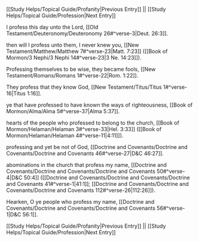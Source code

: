 [[Study Helps/Topical Guide/Profanity|Previous Entry]]  ||  [[Study Helps/Topical Guide/Profession|Next Entry]]

 I profess this day unto the Lord, [[Old Testament/Deuteronomy/Deuteronomy 26#^verse-3|Deut. 26:3]].

 then will I profess unto them, I never knew you, [[New Testament/Matthew/Matthew 7#^verse-23|Matt. 7:23]] ([[Book of Mormon/3 Nephi/3 Nephi 14#^verse-23|3 Ne. 14:23]]).

 Professing themselves to be wise, they became fools, [[New Testament/Romans/Romans 1#^verse-22|Rom. 1:22]].

 They profess that they know God, [[New Testament/Titus/Titus 1#^verse-16|Titus 1:16]].

 ye that have professed to have known the ways of righteousness, [[Book of Mormon/Alma/Alma 5#^verse-37|Alma 5:37]].

 hearts of the people who professed to belong to the church, [[Book of Mormon/Helaman/Helaman 3#^verse-33|Hel. 3:33]] ([[Book of Mormon/Helaman/Helaman 4#^verse-11|4:11]]).

 professing and yet be not of God, [[Doctrine and Covenants/Doctrine and Covenants/Doctrine and Covenants 46#^verse-27|D&C 46:27]].

 abominations in the church that profess my name, [[Doctrine and Covenants/Doctrine and Covenants/Doctrine and Covenants 50#^verse-4|D&C 50:4]] ([[Doctrine and Covenants/Doctrine and Covenants/Doctrine and Covenants 41#^verse-1|41:1]]; [[Doctrine and Covenants/Doctrine and Covenants/Doctrine and Covenants 112#^verse-26|112:26]]).

 Hearken, O ye people who profess my name, [[Doctrine and Covenants/Doctrine and Covenants/Doctrine and Covenants 56#^verse-1|D&C 56:1]].

[[Study Helps/Topical Guide/Profanity|Previous Entry]]  ||  [[Study Helps/Topical Guide/Profession|Next Entry]]
